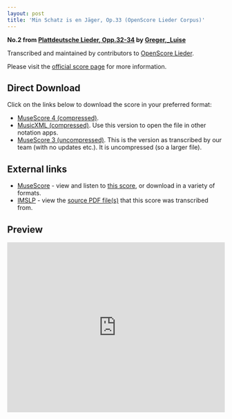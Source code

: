 ```yaml
---
layout: post
title: 'Min Schatz is en Jäger, Op.33 (OpenScore Lieder Corpus)'
---
```


__No.2 from [Plattdeutsche Lieder, Opp.32-34](https://fourscoreandmore.org/OpenScore/Greger%2C_Luise/Plattdeutsche_Lieder%2C_Opp.32-34/) by [Greger,_Luise](https://fourscoreandmore.org/OpenScore/Greger%2C_Luise)__

Transcribed and maintained by contributors to [OpenScore Lieder].

Please visit the [official score page] for more information.

[official score page]: https://musescore.com/openscore-lieder-corpus/scores/6267935
[OpenScore Lieder]: https://musescore.com/openscore-lieder-corpus

## Direct Download

Click on the links below to download the score in your preferred format:
- [MuseScore 4 (compressed)](https://fourscoreandmore.org/OpenScore/Greger%2C_Luise/Plattdeutsche_Lieder%2C_Opp.32-34/2_Min_Schatz_is_en_J%C3%A4ger%2C_Op.33.mscz).
- [MusicXML (compressed)](https://fourscoreandmore.org/OpenScore/Greger%2C_Luise/Plattdeutsche_Lieder%2C_Opp.32-34/2_Min_Schatz_is_en_J%C3%A4ger%2C_Op.33.mxl). Use this version to open the file in other notation apps.
- [MuseScore 3 (uncompressed)](https://raw.githubusercontent.com/OpenScore/Lieder/refs/heads/main/scores/Greger%2C_Luise/Plattdeutsche_Lieder%2C_Opp.32-34/2_Min_Schatz_is_en_J%C3%A4ger%2C_Op.33/lc6267935.mscx). This is the version as transcribed by our team (with no updates etc.). It is uncompressed (so a larger file).

## External links

- [MuseScore] - view and listen to [this score][MuseScore], or download in a variety of formats.
- [IMSLP] - view the [source PDF file(s)][IMSLP] that this score was transcribed from.

[MuseScore]: https://musescore.com/score/6267935
[IMSLP]: https://imslp.org/wiki/Special:ReverseLookup/624890

## Preview

<iframe width="100%" height="394" src="https://musescore.com/openscore-lieder-corpus/scores/6267935/embed" frameborder="0" allowfullscreen allow="autoplay; fullscreen"></iframe>
